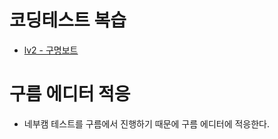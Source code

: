 # 코딩테스트 복습
- [lv2 - 구명보트](https://school.programmers.co.kr/learn/courses/30/lessons/42885)

# 구름 에디터 적응
- 네부캠 테스트를 구름에서 진행하기 때문에 구름 에디터에 적응한다.

